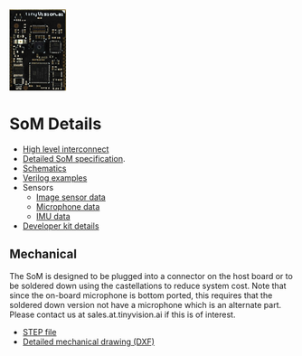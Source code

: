 <img src="../resources/images/Module_front.jpg" alt="Module Front" width="100"/>
<!img src="../resources/images/Module_back.jpg" alt="Module Back" width="100"/-->

# SoM Details

- [High level interconnect](../resources/images/SoM_interconnect_details.png)
- [Detailed SoM specification](./SoM_Specification.md).
- [Schematics](./Schematics)
- [Verilog examples](./RTL)
- Sensors
  - [Image sensor data](./Misc/Images)
  - [Microphone data](Misc/Audio)
  - [IMU data](./Misc/IMU)
- [Developer kit details](../resources/images/SoM_devkit_details.png)

## Mechanical
The SoM is designed to be plugged into a connector on the host board or to be soldered down using the castellations to reduce system cost. Note that since the on-board microphone is bottom ported, this requires that the soldered down version not have a microphone which is an alternate part. Please contact us at sales.at.tinyvision.ai if this is of interest.
- [STEP file](../resources/som_details/SoM_step.stp)
- [Detailed mechanical drawing (DXF)](../resources/som_details/SoM_mechanical_drawing.dxf)
